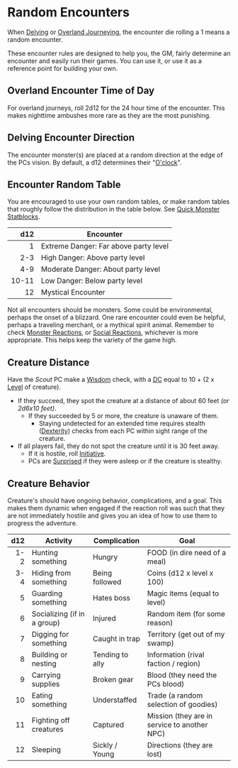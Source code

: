 # Random Encounters

When [Delving](../../Game%20Procedures/Exploration/Delving.md) or [Overland Journeying](../../Game%20Procedures/Exploration/Overland%20Journeys.md), the encounter die rolling a 1 means a random encounter.

These encounter rules are designed to help you, the GM, fairly determine an encounter and easily run their games. You can use it, or use it as a reference point for building your own.

## Overland Encounter Time of Day

For overland journeys, roll 2d12 for the 24 hour time of the encounter. This makes nighttime ambushes more rare as they are the most punishing.

## Delving Encounter Direction

The encounter monster(s) are placed at a random direction at the edge of the PCs vision. By default, a d12 determines their "[O'clock](https://en.wikipedia.org/wiki/Clock_position)".

## Encounter Random Table

You are encouraged to use your own random tables, or make random tables that roughly follow the distribution in the table below. See [Quick Monster Statblocks](Quick%20Monster%20Statblocks.md).

|   d12 | Encounter                             |
| ----: | ------------------------------------- |
|     1 | Extreme Danger: Far above party level |
|   2-3 | High Danger: Above party level        |
|   4-9 | Moderate Danger: About party level    |
| 10-11 | Low Danger: Below party level         |
|    12 | Mystical Encounter                    |

Not all encounters should be monsters. Some could be environmental, perhaps the onset of a blizzard. One rare encounter could even be helpful, perhaps a traveling merchant, or a mythical spirit animal. Remember to check [Monster Reactions](../../Game%20Procedures/Social%20Procedures/Monster%20Reactions.md), or [Social Reactions](../../Game%20Procedures/Social%20Procedures/Social%20Reactions.md), whichever is more appropriate. This helps keep the variety of the game high.

## Creature Distance

Have the *Scout* PC make a [Wisdom](../../Player%20Characters/The%20Ability%20Scores/Wisdom.md) check, with a [DC](../../Game%20Procedures/Core%20Procedures/DC.md) equal to 10 + (2 x [Level](../../Player%20Characters/Derived%20Statistics/Level.md) of creature).

- If they succeed, they spot the creature at a distance of about 60 feet *(or 2d6x10 feet)*.
	- If they succeeded by 5 or more, the creature is unaware of them.
		- Staying undetected for an extended time requires stealth ([Dexterity](../../Player%20Characters/The%20Ability%20Scores/Dexterity.md)) checks from each PC within sight range of the creature.
- If all players fail, they do not spot the creature until it is 30 feet away.
	- If it is hostile, roll [Initiative](../../Game%20Procedures/Combat/Initiative.md).
	- PCs are [Surprised](../../Game%20Procedures/Conditions/Surprised.md) if they were asleep or if the creature is stealthy.

## Creature Behavior

Creature's should have ongoing behavior, complications, and a goal. This makes them dynamic when engaged if the reaction roll was such that they are not immediately hostile and gives you an idea of how to use them to progress the adventure.

| d12 | Activity                    | Complication    | Goal                                         |
| --: | --------------------------- | --------------- | -------------------------------------------- |
| 1-2 | Hunting something           | Hungry          | FOOD (in dire need of a meal)                |
| 3-4 | Hiding from something       | Being followed  | Coins (d12 x level x 100)                    |
|   5 | Guarding something          | Hates boss      | Magic items (equal to level)                 |
|   6 | Socializing (if in a group) | Injured         | Random item (for some reason)                |
|   7 | Digging for something       | Caught in trap  | Territory (get out of my swamp)              |
|   8 | Building or nesting         | Tending to ally | Information (rival faction / region)         |
|   9 | Carrying supplies           | Broken gear     | Blood (they need the PCs blood)              |
|  10 | Eating something            | Understaffed    | Trade (a random selection of goodies)        |
|  11 | Fighting off creatures      | Captured        | Mission (they are in service to another NPC) |
|  12 | Sleeping                    | Sickly / Young  | Directions (they are lost)                   |
